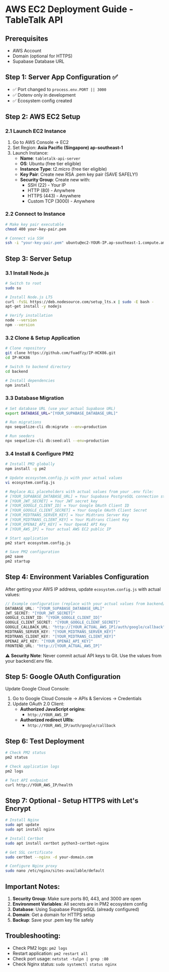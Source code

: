 # AWS EC2 Deployment Guide - TableTalk API

## Prerequisites
- AWS Account
- Domain (optional for HTTPS)
- Supabase Database URL

## Step 1: Server App Configuration ✅
- ✅ Port changed to `process.env.PORT || 3000`
- ✅ Dotenv only in development
- ✅ Ecosystem config created

## Step 2: AWS EC2 Setup

### 2.1 Launch EC2 Instance
1. Go to AWS Console → EC2
2. Set Region: **Asia Pacific (Singapore) ap-southeast-1**
3. Launch Instance:
   - **Name**: `tabletalk-api-server`
   - **OS**: Ubuntu (free tier eligible)
   - **Instance Type**: t2.micro (free tier eligible)
   - **Key Pair**: Create new RSA .pem key pair (SAVE SAFELY!)
   - **Security Group**: Create new with:
     - SSH (22) - Your IP
     - HTTP (80) - Anywhere
     - HTTPS (443) - Anywhere
     - Custom TCP (3000) - Anywhere

### 2.2 Connect to Instance
```bash
# Make key pair executable
chmod 400 your-key-pair.pem

# Connect via SSH
ssh -i "your-key-pair.pem" ubuntu@ec2-YOUR-IP.ap-southeast-1.compute.amazonaws.com
```

## Step 3: Server Setup

### 3.1 Install Node.js
```bash
# Switch to root
sudo su

# Install Node.js LTS
curl -fsSL https://deb.nodesource.com/setup_lts.x | sudo -E bash -
apt-get install -y nodejs

# Verify installation
node --version
npm --version
```

### 3.2 Clone & Setup Application
```bash
# Clone repository
git clone https://github.com/fuadfzy/IP-HCK86.git
cd IP-HCK86

# Switch to backend directory
cd backend

# Install dependencies
npm install
```

### 3.3 Database Migration
```bash
# Set database URL (use your actual Supabase URL)
export DATABASE_URL="[YOUR_SUPABASE_DATABASE_URL]"

# Run migrations
npx sequelize-cli db:migrate --env=production

# Run seeders
npx sequelize-cli db:seed:all --env=production
```

### 3.4 Install & Configure PM2
```bash
# Install PM2 globally
npm install -g pm2

# Update ecosystem.config.js with your actual values
vi ecosystem.config.js

# Replace ALL placeholders with actual values from your .env file:
# [YOUR_SUPABASE_DATABASE_URL] = Your Supabase PostgreSQL connection string
# [YOUR_JWT_SECRET] = Your JWT secret key
# [YOUR_GOOGLE_CLIENT_ID] = Your Google OAuth Client ID
# [YOUR_GOOGLE_CLIENT_SECRET] = Your Google OAuth Client Secret
# [YOUR_MIDTRANS_SERVER_KEY] = Your Midtrans Server Key
# [YOUR_MIDTRANS_CLIENT_KEY] = Your Midtrans Client Key
# [YOUR_OPENAI_API_KEY] = Your OpenAI API Key
# [YOUR_AWS_IP] = Your actual AWS EC2 public IP

# Start application
pm2 start ecosystem.config.js

# Save PM2 configuration
pm2 save
pm2 startup
```

## Step 4: Environment Variables Configuration

After getting your AWS IP address, update `ecosystem.config.js` with actual values:

```javascript
// Example configuration (replace with your actual values from backend/.env):
DATABASE_URL: "[YOUR_SUPABASE_DATABASE_URL]"
JWT_SECRET: "[YOUR_JWT_SECRET]"
GOOGLE_CLIENT_ID: "[YOUR_GOOGLE_CLIENT_ID]"
GOOGLE_CLIENT_SECRET: "[YOUR_GOOGLE_CLIENT_SECRET]"
GOOGLE_CALLBACK_URL: "http://[YOUR_ACTUAL_AWS_IP]/auth/google/callback"
MIDTRANS_SERVER_KEY: "[YOUR_MIDTRANS_SERVER_KEY]"
MIDTRANS_CLIENT_KEY: "[YOUR_MIDTRANS_CLIENT_KEY]"
OPENAI_API_KEY: "[YOUR_OPENAI_API_KEY]"
FRONTEND_URL: "http://[YOUR_ACTUAL_AWS_IP]"
```

⚠️ **Security Note**: Never commit actual API keys to Git. Use the values from your backend/.env file.

## Step 5: Google OAuth Configuration

Update Google Cloud Console:
1. Go to Google Cloud Console → APIs & Services → Credentials
2. Update OAuth 2.0 Client:
   - **Authorized JavaScript origins**: 
     - `http://YOUR_AWS_IP`
   - **Authorized redirect URIs**: 
     - `http://YOUR_AWS_IP/auth/google/callback`

## Step 6: Test Deployment

```bash
# Check PM2 status
pm2 status

# Check application logs
pm2 logs

# Test API endpoint
curl http://YOUR_AWS_IP/health
```

## Step 7: Optional - Setup HTTPS with Let's Encrypt

```bash
# Install Nginx
sudo apt update
sudo apt install nginx

# Install Certbot
sudo apt install certbot python3-certbot-nginx

# Get SSL certificate
sudo certbot --nginx -d your-domain.com

# Configure Nginx proxy
sudo nano /etc/nginx/sites-available/default
```

## Important Notes:

1. **Security Group**: Make sure ports 80, 443, and 3000 are open
2. **Environment Variables**: All secrets are in PM2 ecosystem config
3. **Database**: Using Supabase PostgreSQL (already configured)
4. **Domain**: Get a domain for HTTPS setup
5. **Backup**: Save your .pem key file safely

## Troubleshooting:

- Check PM2 logs: `pm2 logs`
- Restart application: `pm2 restart all`
- Check port usage: `netstat -tulpn | grep :80`
- Check Nginx status: `sudo systemctl status nginx`
